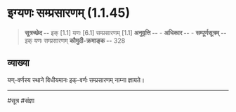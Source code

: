 # इग्यणः सम्प्रसारणम् (1.1.45)
> **सूत्रच्छेद --** इक् [1.1] यणः [6.1] सम्प्रसारणम् [1.1]
> **अनुवृत्ति --** -
> **अधिकार --** -
> **सम्पूर्णसूत्रम् --** इक् यणः सम्प्रसारणम्
> **कौमुदी-क्रमाङ्क --** 328

## व्याख्या

यण्-वर्णस्य स्थाने विधीयमानः इक्-वर्णः सम्प्रसारणम् नाम्ना ज्ञायते।

---
#सूत्र #संज्ञा 